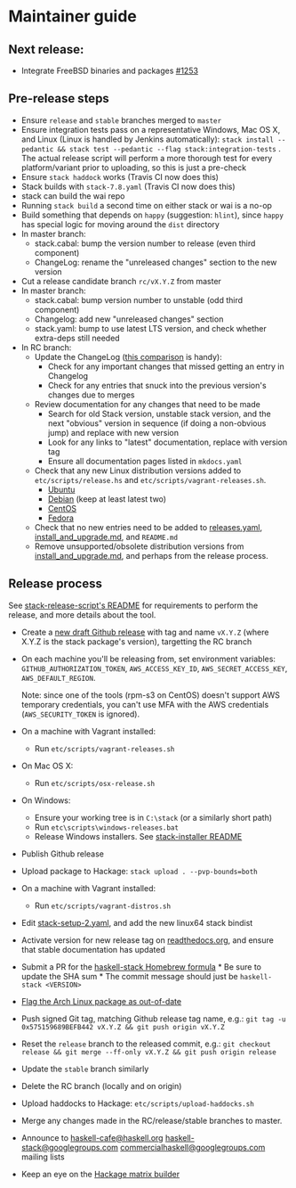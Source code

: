 # Maintainer guide

## Next release:

* Integrate FreeBSD binaries and packages
  [#1253](https://github.com/commercialhaskell/stack/issues/1253#issuecomment-185993240)

## Pre-release steps

* Ensure `release` and `stable` branches merged to `master`
* Ensure integration tests pass on a representative Windows, Mac OS X, and Linux (Linux
  is handled by Jenkins automatically): `stack install --pedantic && stack test
  --pedantic --flag stack:integration-tests` . The actual release script will
  perform a more thorough test for every platform/variant prior to uploading, so
  this is just a pre-check
* Ensure `stack haddock` works (Travis CI now does this)
* Stack builds with `stack-7.8.yaml` (Travis CI now does this)
* stack can build the wai repo
* Running `stack build` a second time on either stack or wai is a no-op
* Build something that depends on `happy` (suggestion: `hlint`), since `happy`
  has special logic for moving around the `dist` directory
* In master branch:
    * stack.cabal: bump the version number to release (even third
      component)
    * ChangeLog: rename the "unreleased changes" section to the new version
* Cut a release candidate branch `rc/vX.Y.Z` from master
* In master branch:
    * stack.cabal: bump version number to unstable (odd third component)
    * Changelog: add new "unreleased changes" section
    * stack.yaml: bump to use latest LTS version, and check whether extra-deps
      still needed
* In RC branch:
    * Update the ChangeLog
      ([this comparison](https://github.com/commercialhaskell/stack/compare/stable...master)
      is handy):
        * Check for any important changes that missed getting an entry in Changelog
        * Check for any entries that snuck into the previous version's changes
          due to merges
    * Review documentation for any changes that need to be made
        * Search for old Stack version, unstable stack version, and the next
          "obvious" version in sequence (if doing a non-obvious jump) and replace
          with new version
        * Look for any links to "latest" documentation, replace with version tag
        * Ensure all documentation pages listed in `mkdocs.yaml`
    * Check that any new Linux distribution versions added to
      `etc/scripts/release.hs` and `etc/scripts/vagrant-releases.sh`.
        * [Ubuntu](https://wiki.ubuntu.com/Releases)
        * [Debian](https://www.debian.org/releases/) (keep at least latest two)
        * [CentOS](https://wiki.centos.org/Download)
        * [Fedora](https://fedoraproject.org/wiki/Releases)
    * Check that no new entries need to be added to
      [releases.yaml](https://github.com/fpco/stackage-content/blob/master/stack/releases.yaml),
      [install_and_upgrade.md](https://github.com/commercialhaskell/stack/blob/master/doc/install_and_upgrade.md),
      and
      `README.md`
    * Remove unsupported/obsolete distribution versions from
      [install_and_upgrade.md](https://github.com/commercialhaskell/stack/blob/master/doc/install_and_upgrade.md),
      and perhaps from the release process.

## Release process

See
[stack-release-script's README](https://github.com/commercialhaskell/stack/blob/master/etc/scripts/README.md#prerequisites)
for requirements to perform the release, and more details about the tool.

* Create a
  [new draft Github release](https://github.com/commercialhaskell/stack/releases/new)
  with tag and name `vX.Y.Z` (where X.Y.Z is the stack package's version), targetting the
  RC branch

* On each machine you'll be releasing from, set environment variables:
  `GITHUB_AUTHORIZATION_TOKEN`, `AWS_ACCESS_KEY_ID`, `AWS_SECRET_ACCESS_KEY`,
  `AWS_DEFAULT_REGION`.

    Note: since one of the tools (rpm-s3 on CentOS) doesn't support AWS temporary
    credentials, you can't use MFA with the AWS credentials (`AWS_SECURITY_TOKEN`
    is ignored).

* On a machine with Vagrant installed:
    * Run `etc/scripts/vagrant-releases.sh`

* On Mac OS X:
    * Run `etc/scripts/osx-release.sh`

* On Windows:
    * Ensure your working tree is in `C:\stack` (or a similarly short path)
    * Run `etc\scripts\windows-releases.bat`
    * Release Windows installers. See
      [stack-installer README](https://github.com/borsboom/stack-installer#readme)

* Publish Github release

* Upload package to Hackage: `stack upload . --pvp-bounds=both`

* On a machine with Vagrant installed:
    * Run `etc/scripts/vagrant-distros.sh`

* Edit
  [stack-setup-2.yaml](https://github.com/fpco/stackage-content/blob/master/stack/stack-setup-2.yaml),
  and add the new linux64 stack bindist

* Activate version for new release tag on
  [readthedocs.org](https://readthedocs.org/projects/stack/versions/), and
  ensure that stable documentation has updated

* Submit a PR for the
  [haskell-stack Homebrew formula](https://github.com/Homebrew/homebrew-core/blob/master/Formula/haskell-stack.rb)
      * Be sure to update the SHA sum
      * The commit message should just be `haskell-stack <VERSION>`

* [Flag the Arch Linux package as out-of-date](https://www.archlinux.org/packages/community/x86_64/stack/flag/)

* Push signed Git tag, matching Github release tag name, e.g.: `git tag -u
  0x575159689BEFB442 vX.Y.Z && git push origin vX.Y.Z`

* Reset the `release` branch to the released commit, e.g.: `git checkout release
  && git merge --ff-only vX.Y.Z && git push origin release`

* Update the `stable` branch similarly

* Delete the RC branch (locally and on origin)

* Upload haddocks to Hackage: `etc/scripts/upload-haddocks.sh`

* Merge any changes made in the RC/release/stable branches to master.

* Announce to haskell-cafe@haskell.org haskell-stack@googlegroups.com
  commercialhaskell@googlegroups.com mailing lists

* Keep an eye on the
  [Hackage matrix builder](http://matrix.hackage.haskell.org/package/stack)
